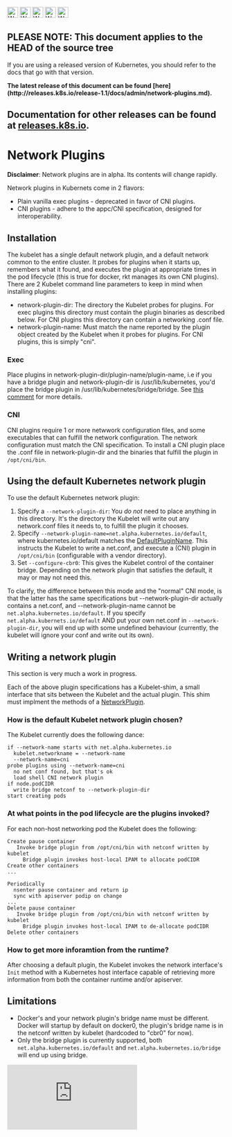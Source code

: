 <!-- BEGIN MUNGE: UNVERSIONED_WARNING -->

<!-- BEGIN STRIP_FOR_RELEASE -->

<img src="http://kubernetes.io/img/warning.png" alt="WARNING"
     width="25" height="25">
<img src="http://kubernetes.io/img/warning.png" alt="WARNING"
     width="25" height="25">
<img src="http://kubernetes.io/img/warning.png" alt="WARNING"
     width="25" height="25">
<img src="http://kubernetes.io/img/warning.png" alt="WARNING"
     width="25" height="25">
<img src="http://kubernetes.io/img/warning.png" alt="WARNING"
     width="25" height="25">

<h2>PLEASE NOTE: This document applies to the HEAD of the source tree</h2>

If you are using a released version of Kubernetes, you should
refer to the docs that go with that version.

<strong>
The latest release of this document can be found
[here](http://releases.k8s.io/release-1.1/docs/admin/network-plugins.md).

Documentation for other releases can be found at
[releases.k8s.io](http://releases.k8s.io).
</strong>
--

<!-- END STRIP_FOR_RELEASE -->

<!-- END MUNGE: UNVERSIONED_WARNING -->

# Network Plugins

__Disclaimer__: Network plugins are in alpha. Its contents will change rapidly.

Network plugins in Kubernets come in 2 flavors:
* Plain vanilla exec plugins - deprecated in favor of CNI plugins.
* CNI plugins - adhere to the appc/CNI specification, designed for interoperability.

## Installation

The kubelet has a single default network plugin, and a default network common to the entire cluster. It probes for plugins when it starts up, remembers what it found, and executes the plugin at appropriate times in the pod lifecycle (this is true for docker, rkt manages its own CNI plugins). There are 2 Kubelet command line parameters to keep in mind when installing plugins:
* network-plugin-dir: The directory the Kubelet probes for plugins. For exec plugins this directory must contain the plugin binaries as described below. For CNI plugins this directory can contain a networking .conf file.
* network-plugin-name: Must match the name reported by the plugin object created by the Kubelet when it probes for plugins. For CNI plugins, this is simply "cni".

### Exec

Place plugins in network-plugin-dir/plugin-name/plugin-name, i.e if you have a bridge plugin and network-plugin-dir is /usr/lib/kubernetes, you'd place the bridge plugin in /usr/lib/kubernetes/bridge/bridge. See [this comment](../../pkg/kubelet/network/exec/exec.go) for more details.

### CNI

CNI plugins require 1 or more netwwork configuration files, and some executables that can fulfill the network configuration. The network configuration must match the CNI specification. To install a CNI plugin place the .conf file in network-plugin-dir and the binaries that fulfill the plugin in `/opt/cni/bin`.

## Using the default Kubernetes network plugin

To use the default Kubernetes network plugin:
1. Specify a `--network-plugin-dir`: You *do not* need to place anything in this directory. It's the directory the Kubelet will write out any network.conf files it needs to, to fulfill the plugin it chooses.
2. Specify `--network-plugin-name=net.alpha.kubernetes.io/default`, where kubernetes.io/default matches the [DefaultPluginName](). This instructs the Kubelet to write a net.conf, and execute a (CNI) plugin in `/opt/cni/bin` (configurable with a vendor directory).
3. Set `--configure-cbr0`: This gives the Kubelet control of the container bridge. Depending on the network plugin that satisfies the default, it may or may not need this.

To clarify, the difference between this mode and the "normal" CNI mode, is that the latter has the same specifications but --network-plugin-dir actually contains a net.conf, and --network-plugin-name cannot be `net.alpha.kubernetes.io/default`. If you specify `net.alpha.kubernets.io/default` AND put your own net.conf in `--network-plugin-dir`, you will end up with some undefined behaviour (currently, the kubelet will ignore your conf and write out its own).

## Writing a network plugin

This section is very much a work in progress.

Each of the above plugin specifications has a Kubelet-shim, a small interface that sits between the Kubelet and the actual plugin. This shim must implment the methods of a [NetworkPlugin](../../pkg/kubelet/network/plugins.go).

### How is the default Kubelet network plugin chosen?

The Kubelet currently does the following dance:

```
if --network-name starts with net.alpha.kubernetes.io
  kubelet.networkname = --network-name
  --network-name=cni
probe plugins using --network-name=cni
  no net conf found, but that's ok
  load shell CNI network plugin
if node.podCIDR
  write bridge netconf to --network-plugin-dir
start creating pods
```

### At what points in the pod lifecycle are the plugins invoked?

For each non-host networking pod the Kubelet does the following:

```
Create pause container
   Invoke bridge plugin from /opt/cni/bin with netconf written by kubelet
     Bridge plugin invokes host-local IPAM to allocate podCIDR
Create other containers
...

Periodically
  nsenter pause container and return ip
  sync with apiserver podip on change
...
Delete pause container
   Invoke bridge plugin from /opt/cni/bin with netconf written by kubelet
     Bridge plugin invokes host-local IPAM to de-allocate podCIDR
Delete other containers
```

### How to get more inforamtion from the runtime?

After choosing a default plugin, the Kubelet invokes the network interface's `Init` method with a Kubernetes host interface capable of retrieving more information from both the container runtime and/or apiserver.

## Limitations

* Docker's and your network plugin's bridge name must be different. Docker will startup by default on docker0, the plugin's bridge name is in the netconf written by kubelet (hardcoded to "cbr0" for now).
* Only the bridge plugin is currently supported, both `net.alpha.kubernetes.io/default` and `net.alpha.kubernetes.io/bridge` will end up using bridge.



<!-- BEGIN MUNGE: GENERATED_ANALYTICS -->
[![Analytics](https://kubernetes-site.appspot.com/UA-36037335-10/GitHub/docs/admin/network-plugins.md?pixel)]()
<!-- END MUNGE: GENERATED_ANALYTICS -->
